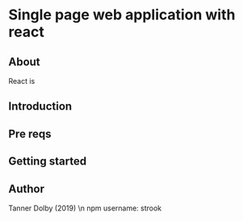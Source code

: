 # Single page web application with react

## About
React is

## Introduction

## Pre reqs

## Getting started


## Author
Tanner Dolby (2019) \n npm username: strook
